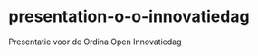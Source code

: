 presentation-o-o-innovatiedag
=============================

Presentatie voor de Ordina Open Innovatiedag
